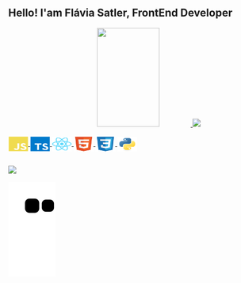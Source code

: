 ## Hello! I'am Flávia Satler, FrontEnd Developer

<link rel="stylesheet" href="https://cdn.jsdelivr.net/gh/devicons/devicon@v2.15.1/devicon.min.css">
          
<div align="center">
  <a href="https://github.com/flaviasatler">
  <img height="200px" width="50%" src="https://github-readme-stats.vercel.app/api?username=flaviasatler&show_icons=true&theme=gruvbox&include_all_commits=true&count_private=true"/>
  <img height="200px" src="https://github-readme-stats.vercel.app/api/top-langs/?username=flaviasatler&layout=compact&langs_count=7&theme=gruvbox"/>
</div>
<div style="display: inline_block"><br>
  <img align="center" alt="Flávia-Js" height="30" width="40" src="https://raw.githubusercontent.com/devicons/devicon/master/icons/javascript/javascript-plain.svg">
  <img align="center" alt="Flávia-Ts" height="30" width="40" src="https://raw.githubusercontent.com/devicons/devicon/master/icons/typescript/typescript-plain.svg">
  <img align="center" alt="Flávia-React" height="30" width="40" src="https://raw.githubusercontent.com/devicons/devicon/master/icons/react/react-original.svg">
  <img align="center" alt="Flávia-HTML" height="30" width="40" src="https://raw.githubusercontent.com/devicons/devicon/master/icons/html5/html5-original.svg">
  <img align="center" alt="Flávia-CSS" height="30" width="40" src="https://raw.githubusercontent.com/devicons/devicon/master/icons/css3/css3-original.svg">
  <img align="center" alt="Flávia-Python" height="30" width="40" src="https://raw.githubusercontent.com/devicons/devicon/master/icons/python/python-original.svg">
  
  ##
 
<div> 
  <a href="https://www.linkedin.com/in/flaviasatler" target="_blank"><img src="https://img.shields.io/badge/-LinkedIn-%230077B5?style=for-the-badge&logo=linkedin&logoColor=white" target="_blank"></a> 
  
  <br>
 
  ![Snake animation](https://github.com/flaviasatler/flaviasatler/blob/output/github-contribution-grid-snake.svg)
 
</div>
          
